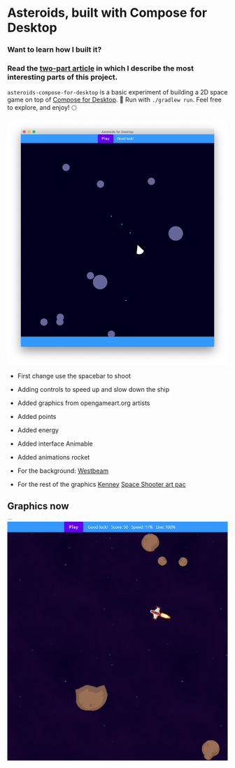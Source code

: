 # Asteroids, built with Compose for Desktop

### Want to learn how I built it?
### Read the [two-part article](https://dev.to/kotlin/how-i-built-an-asteroids-game-using-jetpack-compose-for-desktop-309l) in which I describe the most interesting parts of this project.

`asteroids-compose-for-desktop` is a basic experiment of building a 2D space game on top of [Compose for Desktop](https://www.jetbrains.com/lp/compose/). 🚀 Run with `./gradlew run`. Feel free to explore, and enjoy! 🌕

![Screenshot of the game](dev-graphics2.png)

- First change use the spacebar to shoot
- Adding controls to speed up and slow down the ship
- Added graphics from opengameart.org artists
- Added points
- Added energy
- Added interface Animable
- Added animations rocket

- For the background:
[Westbeam](https://opengameart.org/content/space-background-1#:~:text=Author%3A%C2%A0-,Westbeam,-Sunday%2C%20April%2014)

- For the rest of the graphics
[Kenney](  https://opengameart.org/users/kenney)
[Space Shooter art pac](https://opengameart.org/content/space-shooter-redux)
 
 ## Graphics now
 
![Now](https://github.com/PedroGM80/my_asteroids/blob/The_end_/demo.png?raw=true)
